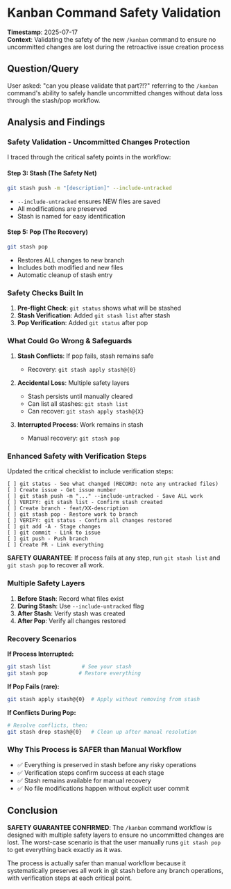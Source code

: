 # Kanban Command Safety Validation

**Timestamp**: 2025-07-17  
**Context**: Validating the safety of the new `/kanban` command to ensure no uncommitted changes are lost during the retroactive issue creation process

## Question/Query

User asked: "can you please validate that part?!?" referring to the `/kanban` command's ability to safely handle uncommitted changes without data loss through the stash/pop workflow.

## Analysis and Findings

### Safety Validation - Uncommitted Changes Protection

I traced through the critical safety points in the workflow:

#### Step 3: Stash (The Safety Net)
```bash
git stash push -m "[description]" --include-untracked
```
- `--include-untracked` ensures NEW files are saved
- All modifications are preserved
- Stash is named for easy identification

#### Step 5: Pop (The Recovery)
```bash
git stash pop
```
- Restores ALL changes to new branch
- Includes both modified and new files
- Automatic cleanup of stash entry

### Safety Checks Built In

1. **Pre-flight Check**: `git status` shows what will be stashed
2. **Stash Verification**: Added `git stash list` after stash
3. **Pop Verification**: Added `git status` after pop

### What Could Go Wrong & Safeguards

1. **Stash Conflicts**: If pop fails, stash remains safe
   - Recovery: `git stash apply stash@{0}`
   
2. **Accidental Loss**: Multiple safety layers
   - Stash persists until manually cleared
   - Can list all stashes: `git stash list`
   - Can recover: `git stash apply stash@{X}`

3. **Interrupted Process**: Work remains in stash
   - Manual recovery: `git stash pop`

### Enhanced Safety with Verification Steps

Updated the critical checklist to include verification steps:

```
[ ] git status - See what changed (RECORD: note any untracked files)
[ ] Create issue - Get issue number
[ ] git stash push -m "..." --include-untracked - Save ALL work
[ ] VERIFY: git stash list - Confirm stash created
[ ] Create branch - feat/XX-description
[ ] git stash pop - Restore work to branch
[ ] VERIFY: git status - Confirm all changes restored
[ ] git add -A - Stage changes
[ ] git commit - Link to issue
[ ] git push - Push branch
[ ] Create PR - Link everything
```

**SAFETY GUARANTEE**: If process fails at any step, run `git stash list` and `git stash pop` to recover all work.

### Multiple Safety Layers

1. **Before Stash**: Record what files exist
2. **During Stash**: Use `--include-untracked` flag
3. **After Stash**: Verify stash was created
4. **After Pop**: Verify all changes restored

### Recovery Scenarios

**If Process Interrupted:**
```bash
git stash list          # See your stash
git stash pop          # Restore everything
```

**If Pop Fails (rare):**
```bash
git stash apply stash@{0}  # Apply without removing from stash
```

**If Conflicts During Pop:**
```bash
# Resolve conflicts, then:
git stash drop stash@{0}   # Clean up after manual resolution
```

### Why This Process is SAFER than Manual Workflow

- ✅ Everything is preserved in stash before any risky operations
- ✅ Verification steps confirm success at each stage
- ✅ Stash remains available for manual recovery
- ✅ No file modifications happen without explicit user commit

## Conclusion

**SAFETY GUARANTEE CONFIRMED**: The `/kanban` command workflow is designed with multiple safety layers to ensure no uncommitted changes are lost. The worst-case scenario is that the user manually runs `git stash pop` to get everything back exactly as it was.

The process is actually safer than manual workflow because it systematically preserves all work in git stash before any branch operations, with verification steps at each critical point.